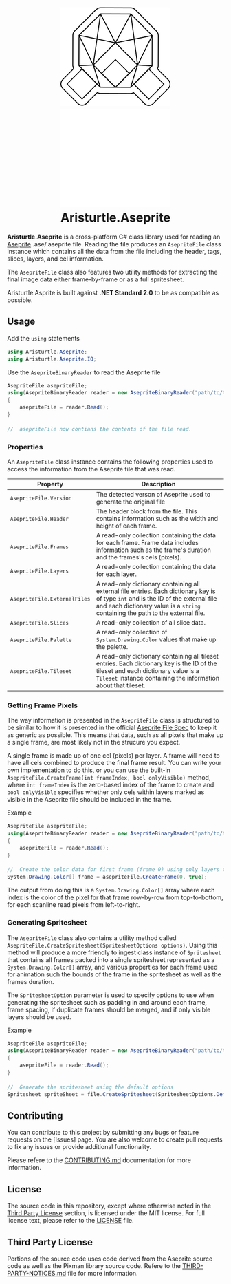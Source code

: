 <h1 align="center">
<img src="https://raw.githubusercontent.com/AristurtleDev/Branding/main/imgs/aristurtle-logo/aristurtle-logo-256-dark.png#gh-light-mode-only" alt="Aristurtle" width="256">
<img src="https://raw.githubusercontent.com/AristurtleDev/Branding/main/imgs/aristurtle-logo/aristurtle-logo-256-light.png#gh-dark-mode-only" alt="Aristurtle" width="256">
<br/>
Aristurtle.Aseprite
</h1>

**Aristurtle.Aseprite** is a cross-platform C# class library used for reading an [Aseprite](https://www.aseprite.org/) .ase/.aseprite file. Reading the file produces an `AsepriteFile` class instance which contains all the data from the file including the header, tags, slices, layers, and cel information.

The `AsepriteFile` class also features two utility methods for extracting the final image data either frame-by-frame or as a full spritesheet.

Aristurtle.Asprite is built against **.NET Standard 2.0** to be as compatible as possible.

## Usage

Add the `using` statements

```cs
using Aristurtle.Aseprite;
using Aristurtle.Aseprite.IO;
```

Use the `AsepriteBinaryReader` to read the Aseprite file

```cs
AsepriteFile asepriteFile;
using(AsepriteBinaryReader reader = new AsepriteBinaryReader("path/to/the/.aseprite/file"))
{
    asepriteFile = reader.Read();
}

//  asepriteFile now contians the contents of the file read.
```
### Properties
An `AsepriteFile` class instance contains the following properties used to access the information from the Aseprite file that was read.

| Property | Description |
| -------- | ----------- |
| `AsepriteFile.Version` | The detected verson of Aseprite used to generate the original file |
| `AsepriteFile.Header` | The header block from the file. This contains information such as the width and height of each frame. |
| `AsepriteFile.Frames` | A read-only collection containing the data for each frame.  Frame data includes information such as the frame's duration and the frames's cels (pixels). |
| `AsepriteFile.Layers` | A read-only collection containing the data for each layer. |
| `AsepriteFile.ExternalFiles` | A read-only dictionary containing all external file entries.  Each dictionary key is of type `int` and is the ID of the external file and  each dictionary value is a `string` containing the path to the external file. |
| `AsepriteFile.Slices` | A read-only collection of all slice data. |
| `AsepriteFile.Palette` | A read-only collection of `System.Drawing.Color` values that make up the palette. |
| `AsepriteFile.Tileset` | A read-only dictionary containing all tileset entries.  Each dictionary key is the ID of the tileset and each dictionary value is a `Tileset` instance containing the information about that tileset. |


### Getting Frame Pixels
The way information is presented in the `AsepriteFile` class is structured to be similar to how it is presented in the official [Aseprite File Spec](https://github.com/aseprite/aseprite/blob/main/docs/ase-file-specs.md) to keep it as generic as possible.  This means that data, such as all pixels that make up a single frame, are most likely not in the strucure you expect.

A single frame is made up of one cel (pixels) per layer.  A frame will need to have all cels combined to produce the final frame result.  You can write your own implementation to do this, or you can use the built-in `AsepriteFile.CreateFrame(int frameIndex, bool onlyVisible)` method, where `int frameIndex` is the zero-based index of the frame to create and `bool onlyVisible` specifies whether only cels within layers marked as visible in the Aseprite file should be included in the frame.

Example
```cs
AsepriteFile asepriteFile;
using(AsepriteBinaryReader reader = new AsepriteBinaryReader("path/to/the/.aseprite/file"))
{
    asepriteFile = reader.Read();
}

//  Create the color data for first frame (frame 0) using only layers that are marked as visible.
System.Drawing.Color[] frame = asepriteFile.CreateFrame(0, true);
```

The output from doing this is a `System.Drawing.Color[]` array where each index is the color of the pixel for that frame row-by-row from top-to-bottom, for each scanline read pixels from left-to-right.

### Generating Spritesheet
The `AsepriteFile` class also contains a utility method called `AsepriteFile.CreateSpritesheet(SpritesheetOptions options)`.  Using this method will produce a more friendly to ingest class instance of `Spritesheet` that contains all frames packed into a single spritesheet represented as a `System.Drawing.Color[]` array, and various properties for each frame used for animation such the bounds of the frame in the spritesheet as well as the frames duration.

The `SpritesheetOption` parameter is used to specify options to use when generating the spritesheet such as padding in and around each frame, frame spacing, if duplicate frames should be merged, and if only visible layers should be used.

Example
```cs
AsepriteFile asepriteFile;
using(AsepriteBinaryReader reader = new AsepriteBinaryReader("path/to/the/.aseprite/file"))
{
    asepriteFile = reader.Read();
}

//  Generate the spritesheet using the default options
Spritesheet spriteSheet = file.CreateSpritesheet(SpritesheetOptions.Default);
```

## Contributing
You can contribute to this project by submitting any bugs or feature requests on the [Issues] page.  You are also welcome to create pull requests to fix any issues or provide additional functionality.

Please refere to the [CONTRIBUTING.md](./CONTRIBUTING.md) documentation for more information.

## License
The source code in this repository, except where otherwise noted in the [Third Party License](#third-party-license) section, is licensed under the MIT license.  For full license text, please refer to the [LICENSE](./LICENSE) file.

## Third Party License
Portions of the source code uses code derived from the Aseprite source code as well as the Pixman library source code.  Refere to the [THIRD-PARTY-NOTICES.md](./THIRD-PARTY-NOTICES.md) file for more information.
